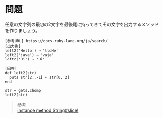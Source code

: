 # 問題  
任意の文字列の最初の2文字を最後尾に持ってきてその文字を出力するメソッドを作りましょう。  
```
[参考URL] https://docs.ruby-lang.org/ja/search/
[出力例] 
left2('Hello') → 'lloHe'
left2('java') → 'vaja'
left2('Hi') → 'Hi'
```
```
[回答]
def left2(str)
  puts str[2..-1] + str[0, 2]
end

str = gets.chomp
left2(str)
```

> 参考  
[instance method String#slice!](https://docs.ruby-lang.org/ja/2.6.0/method/String/i/slice=21.html)  
